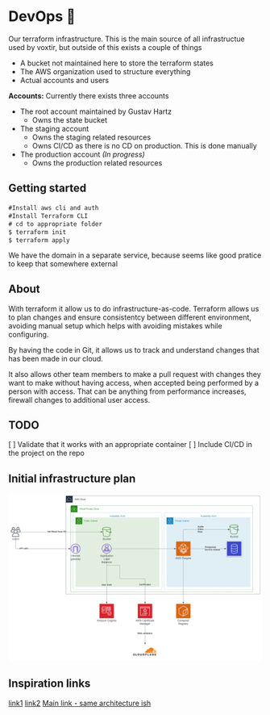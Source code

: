 # DevOps 🚀

Our terraform infrastructure. This is the main source of all infrastructue used by voxtir, but outside of this exists a couple of things
* A bucket not maintained here to store the terraform states
* The AWS organization used to structure everything
* Actual accounts and users

**Accounts:**
Currently there exists three accounts
* The root account maintained by Gustav Hartz
  * Owns the state bucket
* The staging account
  * Owns the staging related resources
  * Owns CI/CD as there is no CD on production. This is done manually
* The production account *(In progress)*
  * Owns the production related resources

## Getting started
```
#Install aws cli and auth
#Install Terraform CLI
# cd to appropriate folder
$ terraform init
$ terraform apply
```


We have the domain in a separate service, because seems like good pratice to keep that somewhere external


## About

With terraform it allow us to do infrastructure-as-code. Terraform allows us to
plan changes and ensure consistentcy between different environment, avoiding
manual setup which helps with avoiding mistakes while configuring.

By having the code in Git, it allows us to track and understand changes that
has been made in our cloud.

It also allows other team members to make a pull request with changes they want
to make without having access, when accepted being performed by a person with
access. That can be anything from performance increases, firewall changes
to additional user access.

## TODO
[ ] Validate that it works with an appropriate container
[ ] Include CI/CD in the project on the repo

## Initial infrastructure plan
![Lets see if it holds](../assets/Voxtir_architecture_v1.svg)

## Inspiration links
[link1](https://github.com/no10ds/rapid-infrastructure/blob/1126fbbf3887fe231fc4b5106738842f9927d0a9/modules/app-cluster/main.tf)
[link2](https://github.com/hashicorp/terraform-aws-consul-ecs/blob/e6c6425120fdb09e842f5a6268ed6b1473a8925c/examples/dev-server-fargate/main.tf#L42)
[Main link - same architecture ish](https://www.tecracer.com/blog/2020/03/building-a-fargate-based-container-app-with-cognito-authentication.html)
